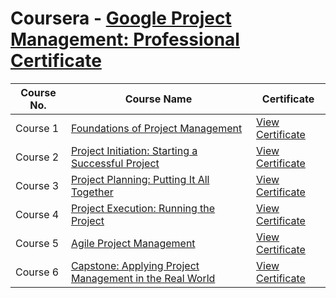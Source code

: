 # Coursera - [Google Project Management: Professional Certificate](https://www.coursera.org/professional-certificates/google-project-management) 


| Course No. | Course Name                                          | Certificate                                     |
|------------|------------------------------------------------------|-------------------------------------------------|
| Course 1   | [Foundations of Project Management](https://www.coursera.org/learn/project-management-foundations?specialization=google-project-management) | [View Certificate](https://coursera.org/share/1eff46b804c810084dabe2720dec9bbc)  |
| Course 2   | [Project Initiation: Starting a Successful Project](https://www.coursera.org/learn/project-initiation-google?specialization=google-project-management)            | [View Certificate](https://coursera.org/share/61143712fc8444c09ecdcb60f3cc08de)  |
| Course 3   | [Project Planning: Putting It All Together](https://www.coursera.org/learn/project-planning-google?specialization=google-project-management)          | [View Certificate]()  |
| Course 4   | [Project Execution: Running the Project](https://www.coursera.org/learn/project-execution-google?specialization=google-project-management)                             | [View Certificate]()  |
| Course 5   | [Agile Project Management](https://www.coursera.org/learn/agile-project-management?specialization=google-project-management)         | [View Certificate]()  |
| Course 6   | [Capstone: Applying Project Management in the Real World](https://www.coursera.org/learn/applying-project-management?specialization=google-project-management)                         | [View Certificate]()  |
